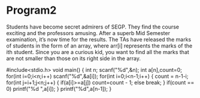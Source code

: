# Program2
Students have become secret admirers of SEGP. They find the course exciting and the
professors amusing. After a superb Mid Semester examination, it’s now time for the
results. The TAs have released the marks of students in the form of an array, where arr[i]
represents the marks of the ith student.
Since you are a curious kid, you want to find all the marks that are not smaller than those
on its right side in the array.

#include<stdio.h>
void main()
{
int n;
scanf("%d",&n);
int a[n],count=0;
for(int i=0;i<n;i++)
scanf("%d",&a[i]);
for(int i=0;i<n-1;i++)
{
count = n-1-i;
for(int j=i+1;j<n;j++)
{
if(a[i]>=a[j]) count=count - 1;
else break;
}
if(count == 0)
printf("%d ",a[i]);
}
printf("%d",a[n-1]);
}
